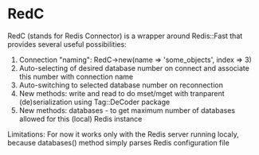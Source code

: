 # RedC
RedC (stands for Redis Connector) is a wrapper around Redis::Fast that provides several useful possibilities:
1. Connection "naming": RedC->new(name => 'some_objects', index => 3)
2. Auto-selecting of desired database number on connect and associate this number with connection name
3. Auto-switching to selected database number on reconnection
4. New methods: write and read to do mset/mget with tranparent (de)serialization using Tag::DeCoder package
5. New methods: databases - to get maximum number of databases allowed for this (local) Redis instance

Limitations:
For now it works only with the Redis server running localy, because databases() method simply parses Redis configuration file

